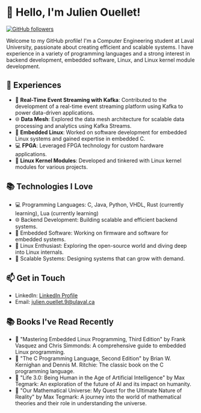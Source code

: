 # 👋 Hello, I'm Julien Ouellet!

[![GitHub followers](https://img.shields.io/github/followers/julienouellet?label=Follow&style=social)](https://github.com/julienouellet)

Welcome to my GitHub profile! I'm a Computer Engineering student at Laval University, passionate about creating efficient and scalable systems. I have experience in a variety of programming languages and a strong interest in backend development, embedded software, Linux, and Linux kernel module development.

## 🌟 Experiences

- 💼 **Real-Time Event Streaming with Kafka**: Contributed to the development of a real-time event streaming platform using Kafka to power data-driven applications.
- 🌐 **Data Mesh**: Explored the data mesh architecture for scalable data processing and analytics using Kafka Streams.
- 🚀 **Embedded Linux**: Worked on software development for embedded Linux systems and gained expertise in embedded C.
- 💻 **FPGA**: Leveraged FPGA technology for custom hardware applications.
- 🐧 **Linux Kernel Modules**: Developed and tinkered with Linux kernel modules for various projects.

## 📚 Technologies I Love

- 💻 Programming Languages: C, Java, Python, VHDL, Rust (currently learning), Lua (currently learning)
- 🌐 Backend Development: Building scalable and efficient backend systems.
- 🧠 Embedded Software: Working on firmware and software for embedded systems.
- 🐧 Linux Enthusiast: Exploring the open-source world and diving deep into Linux internals.
- 🚀 Scalable Systems: Designing systems that can grow with demand.

## 📫 Get in Touch

- LinkedIn: [LinkedIn Profile](https://www.linkedin.com/in/julien-ouellet-6173321bb/)
- Email: [julien.ouellet.9@ulaval.ca](mailto:julien.ouellet.9@ulaval.ca)

## 📚 Books I've Read Recently

- 📖 "Mastering Embedded Linux Programming, Third Edition" by Frank Vasquez and Chris Simmonds: A comprehensive guide to embedded Linux programming.
- 📖 "The C Programming Language, Second Edition" by Brian W. Kernighan and Dennis M. Ritchie: The classic book on the C programming language.
- 📖 "Life 3.0: Being Human in the Age of Artificial Intelligence" by Max Tegmark: An exploration of the future of AI and its impact on humanity.
- 📖 "Our Mathematical Universe: My Quest for the Ultimate Nature of Reality" by Max Tegmark: A journey into the world of mathematical theories and their role in understanding the universe.
